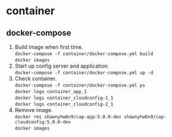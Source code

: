 # container
## docker-compose
1. Build image when first time.  
`docker-compose -f container/docker-compose.yml build`  
`docker images`  
2. Start up config server and application.  
`docker-compose -f container/docker-compose.yml up -d`  
3. Check container.  
`docker-compose -f container/docker-compose.yml ps`  
`docker logs container_app_1`  
`docker logs container_cloudconfig-1_1`  
`docker logs container_cloudconfig-2_1`  
4. Remove image.  
`docker rmi shawnyhw6n9/cap-app:5.0.0-dev shawnyhw6n9/cap-cloudconfig:5.0.0-dev`  
`docker images`  